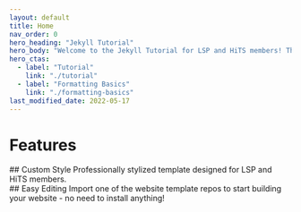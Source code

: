 ```yaml
---
layout: default
title: Home
nav_order: 0
hero_heading: "Jekyll Tutorial"
hero_body: "Welcome to the Jekyll Tutorial for LSP and HiTS members! This website houses tutorials and resources you may need to build a Jekyll website for your project or publication."
hero_ctas:
  - label: "Tutorial"
    link: "./tutorial"
  - label: "Formatting Basics"
    link: "./formatting-basics"
last_modified_date: 2022-05-17
---
```


# Features

<div class="basic-grid with-dividers">
  
<div markdown="1">
## Custom Style
Professionally stylized template designed for LSP and HiTS members.
</div>
<div markdown="1">
## Easy Editing
Import one of the website template repos to start building your website - no need to install anything!
</div>
  
</div><!-- end grid -->
